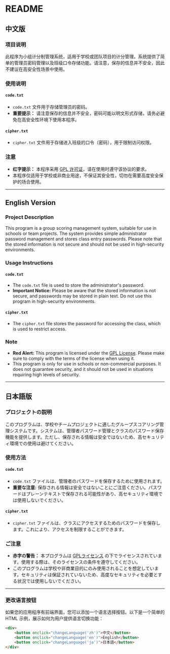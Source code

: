 # README

## 中文版

### 项目说明
此程序为小组计分制管理系统，适用于学校或团队项目的计分管理。系统提供了简单的管理员密码管理以及班级口令存储功能。请注意，保存的信息并不安全，因此不建议在高安全性场景中使用。

### 使用说明

#### `code.txt`
- `code.txt` 文件用于存储管理员的密码。
- **重要提示：** 请注意保存的信息并不安全，密码可能以明文形式存储，请务必避免在高安全性环境下使用本程序。

#### `cipher.txt`
- `cipher.txt` 文件用于存储进入班级的口令（密码），用于限制访问权限。

### 注意
- **红字提示：** 本程序采用 [GPL 许可证](https://www.gnu.org/licenses/gpl-3.0.html)，请在使用时遵守该协议的要求。
- 本程序仅适用于学校或非商业用途，不保证其安全性，切勿在需要高度安全保护的场合使用。

---

## English Version

### Project Description
This program is a group scoring management system, suitable for use in schools or team projects. The system provides simple administrator password management and stores class entry passwords. Please note that the stored information is not secure and should not be used in high-security environments.

### Usage Instructions

#### `code.txt`
- The `code.txt` file is used to store the administrator's password.
- **Important Notice:** Please be aware that the stored information is not secure, and passwords may be stored in plain text. Do not use this program in high-security environments.

#### `cipher.txt`
- The `cipher.txt` file stores the password for accessing the class, which is used to restrict access.

### Note
- **Red Alert:** This program is licensed under the [GPL License](https://www.gnu.org/licenses/gpl-3.0.html). Please make sure to comply with the terms of the license when using it.
- This program is only for use in schools or non-commercial purposes. It does not guarantee security, and it should not be used in situations requiring high levels of security.

---

## 日本語版

### プロジェクトの説明
このプログラムは、学校やチームプロジェクトに適したグループスコアリング管理システムです。システムは、管理者パスワード管理とクラスのパスワード保存機能を提供します。ただし、保存される情報は安全ではないため、高セキュリティ環境での使用は避けてください。

### 使用方法

#### `code.txt`
- `code.txt` ファイルは、管理者のパスワードを保存するために使用されます。
- **重要な注意:** 保存される情報は安全ではないことにご注意ください。パスワードはプレーンテキストで保存される可能性があり、高セキュリティ環境では使用しないでください。

#### `cipher.txt`
- `cipher.txt` ファイルは、クラスにアクセスするためのパスワードを保存します。これにより、アクセスを制限することができます。

### ご注意
- **赤字の警告：** 本プログラムは [GPLライセンス](https://www.gnu.org/licenses/gpl-3.0.html) の下でライセンスされています。使用する際は、そのライセンスの条件を遵守してください。
- このプログラムは学校や非商業目的にのみ使用されることを想定しています。セキュリティは保証されていないため、高度なセキュリティを必要とする状況では使用しないでください。

---

### 更改语言按钮

如果您的应用程序有前端界面，您可以添加一个语言选择按钮。以下是一个简单的 HTML 示例，展示如何为用户提供语言切换功能：

```html
<div>
    <button onclick="changeLanguage('zh')">中文</button>
    <button onclick="changeLanguage('en')">English</button>
    <button onclick="changeLanguage('ja')">日本語</button>
</div>
